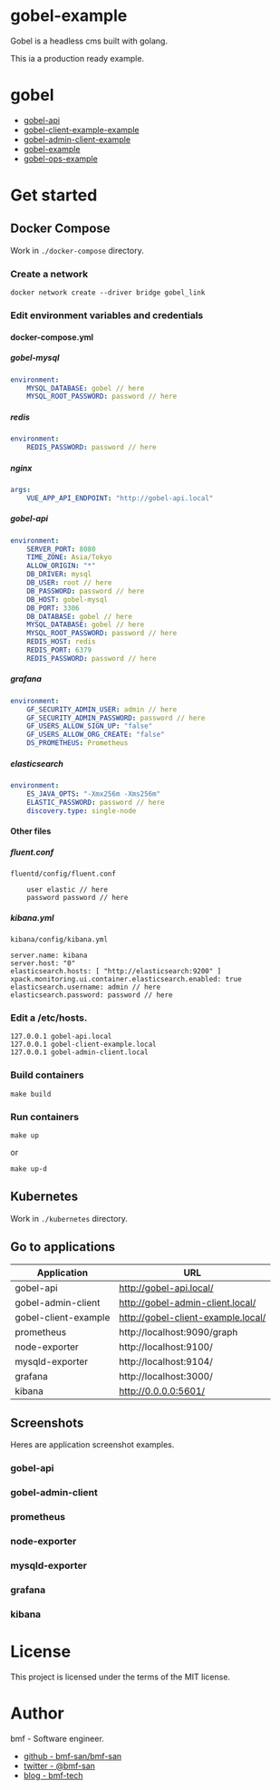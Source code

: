 # gobel-example
Gobel is a headless cms built with golang. 

This ia a production ready example.

# gobel
- [gobel-api](https://github.com/bmf-san/gobel-api)
- [gobel-client-example-example](https://github.com/bmf-san/gobel-client-example-example)
- [gobel-admin-client-example](https://github.com/bmf-san/gobel-admin-client-example)
- [gobel-example](https://github.com/bmf-san/gobel-example)
- [gobel-ops-example](https://github.com/bmf-san/gobel-ops-example)

# Get started
## Docker Compose
Work in `./docker-compose` directory.

### Create a network
`docker network create --driver bridge gobel_link`

### Edit environment variables and credentials
#### docker-compose.yml
##### gobel-mysql
```yml
environment: 
    MYSQL_DATABASE: gobel // here
    MYSQL_ROOT_PASSWORD: password // here
```

##### redis
```yml
environment: 
    REDIS_PASSWORD: password // here
```

##### nginx
```yml
args:
    VUE_APP_API_ENDPOINT: "http://gobel-api.local"
```

##### gobel-api
```yml
environment: 
    SERVER_PORT: 8080
    TIME_ZONE: Asia/Tokyo
    ALLOW_ORIGIN: "*"
    DB_DRIVER: mysql
    DB_USER: root // here
    DB_PASSWORD: password // here
    DB_HOST: gobel-mysql
    DB_PORT: 3306
    DB_DATABASE: gobel // here
    MYSQL_DATABASE: gobel // here
    MYSQL_ROOT_PASSWORD: password // here
    REDIS_HOST: redis
    REDIS_PORT: 6379
    REDIS_PASSWORD: password // here
```

##### grafana
```yml
environment: 
    GF_SECURITY_ADMIN_USER: admin // here
    GF_SECURITY_ADMIN_PASSWORD: password // here
    GF_USERS_ALLOW_SIGN_UP: "false"
    GF_USERS_ALLOW_ORG_CREATE: "false"
    DS_PROMETHEUS: Prometheus
```

##### elasticsearch
```yml
environment:
    ES_JAVA_OPTS: "-Xmx256m -Xms256m"
    ELASTIC_PASSWORD: password // here
    discovery.type: single-node
```

#### Other files
##### fluent.conf
`fluentd/config/fluent.conf`

```
    user elastic // here
    password password // here
```

##### kibana.yml
`kibana/config/kibana.yml`

```
server.name: kibana
server.host: "0"
elasticsearch.hosts: [ "http://elasticsearch:9200" ]
xpack.monitoring.ui.container.elasticsearch.enabled: true
elasticsearch.username: admin // here
elasticsearch.password: password // here
```

### Edit a /etc/hosts.
```
127.0.0.1 gobel-api.local
127.0.0.1 gobel-client-example.local
127.0.0.1 gobel-admin-client.local
```

### Build containers
```
make build
```

### Run containers
```
make up
```

or

```
make up-d
```

## Kubernetes
Work in `./kubernetes` directory.

<!-- TODO: -->

## Go to applications
|     Application      |                URL                 |
| -------------------- | ---------------------------------- |
| gobel-api            | http://gobel-api.local/            |
| gobel-admin-client   | http://gobel-admin-client.local/   |
| gobel-client-example | http://gobel-client-example.local/ |
| prometheus           | http://localhost:9090/graph        |
| node-exporter        | http://localhost:9100/             |
| mysqld-exporter      | http://localhost:9104/             |
| grafana              | http://localhost:3000/             |
| kibana               | http://0.0.0.0:5601/               |

## Screenshots
Heres are application screenshot examples.

<!-- TODO: -->
### gobel-api
### gobel-admin-client
### prometheus
### node-exporter
### mysqld-exporter
### grafana
### kibana

# License
This project is licensed under the terms of the MIT license.

# Author
bmf - Software engineer.

- [github - bmf-san/bmf-san](https://github.com/bmf-san/bmf-san)
- [twitter - @bmf-san](https://twitter.com/bmf_san)
- [blog - bmf-tech](http://bmf-tech.com/)
